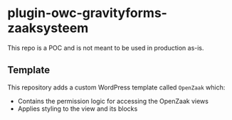 # plugin-owc-gravityforms-zaaksysteem

This repo is a POC and is not meant to be used in production as-is.

## Template

This repository adds a custom WordPress template called `OpenZaak` which:

* Contains the permission logic for accessing the OpenZaak views
* Applies styling to the view and its blocks
  
